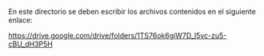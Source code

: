 En este directorio se deben escribir los archivos contenidos en el siguiente enlace:

https://drive.google.com/drive/folders/1TS76ok6giW7D_l5vc-zu5-cBU_dH3P5H

